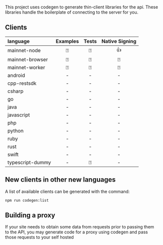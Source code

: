 This project uses codegen to generate thin-client libraries for the api. These libraries
handle the boilerplate of connecting to the server for you.

## Clients

| language         | Examples | Tests | Native Signing |
| :--------------- | :------: | :---: | :------------: |
| mainnet-node     |    ⍰     |   ⍰   |       👍       |
| mainnet-browser  |    ⍰     |   ⍰   |       ⍰        |
| mainnet-worker   |    ⍰     |   ⍰   |       ⍰        |
| android          |    -     |   -   |       -        |
| cpp-restsdk      |    -     |   -   |       -        |
| csharp           |    -     |   -   |       -        |
| go               |    -     |   -   |       -        |
| java             |    -     |   -   |       -        |
| javascript       |    -     |   -   |       -        |
| php              |    -     |   -   |       -        |
| python           |    -     |   -   |       -        |
| ruby             |    -     |   -   |       -        |
| rust             |    -     |   -   |       -        |
| swift            |    -     |   -   |       -        |
| typescript-dummy |    -     |   ⍰   |       -        |

## New clients in other new languages

A list of available clients can be generated with the command:

    npm run codegen:list

## Building a proxy

If your site needs to obtain some data from requests prior to passing them to the API, you may generate code for a proxy using codegen and pass those requests to your self hosted
